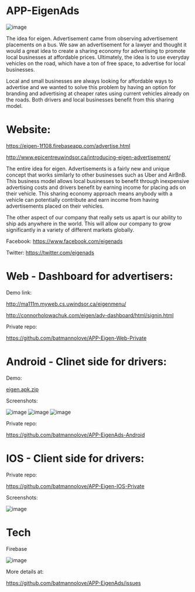 # APP-EigenAds


![image](https://cloud.githubusercontent.com/assets/6482545/25625482/a0ec31c2-2f2a-11e7-8d6f-866d1c742456.png)


  The idea for eigen. Advertisement came from observing advertisement placements on a bus. We saw an advertisement for a lawyer and thought it would a great idea  to create a sharing economy for advertising to promote local businesses at affordable prices. Ultimately, the idea is to use everyday vehicles on the road, which have a ton of free space, to advertise for local businesses.



  Local and small businesses are always looking for affordable ways to advertise and we wanted to solve this problem by having an option for branding and advertising at cheaper rates using current vehicles already on the roads. Both drivers and local businesses benefit from this sharing model.

# Website:


https://eigen-1f108.firebaseapp.com/advertise.html


http://www.epicentreuwindsor.ca/introducing-eigen-advertisement/


  The entire idea for eigen. Advertisements is a fairly new and unique concept that works similarly to other businesses such as Uber and AirBnB. This business model allows local businesses to benefit through inexpensive advertising costs and  drivers benefit by earning income for placing ads on their vehicle. This sharing economy approach means anybody with a vehicle can potentially contribute and earn income from having advertisements placed on their vehicles.
  
  

  The other aspect of our company that really sets us apart is our ability to ship ads anywhere in the world. This will allow our company to grow significantly in a variety of different markets globally.


Facebook: https://www.facebook.com/eigenads


Twitter: https://twitter.com/eigenads


# Web - Dashboard for advertisers:


Demo link:


http://ma111m.myweb.cs.uwindsor.ca/eigenmenu/



http://connorholowachuk.com/eigen/adv-dashboard/html/signin.html



Private repo:


https://github.com/batmannolove/APP-Eigen-Web-Private



# Android - Clinet side for drivers:


Demo:

[eigen.apk.zip](https://github.com/batmannolove/APP-EigenAds/files/971231/eigen.apk.zip)


Screenshots:

![image](https://cloud.githubusercontent.com/assets/6482545/25627904/35bc68ba-2f32-11e7-97e7-e16731ddb492.png)
![image](https://cloud.githubusercontent.com/assets/6482545/25627929/4be11c1c-2f32-11e7-873e-d410eea504fd.png)
![image](https://cloud.githubusercontent.com/assets/6482545/25627968/704c4b3a-2f32-11e7-8a69-30982199b2f1.png)


Private repo:


https://github.com/batmannolove/APP-EigenAds-Android



# IOS - Client side for drivers:



Private repo:


https://github.com/batmannolove/APP-Eigen-IOS-Private


Screenshots:


![image](https://cloud.githubusercontent.com/assets/6482545/25629361/4af1a768-2f37-11e7-9952-4f1b13f3b9c8.png)




# Tech


Firebase 


![image](https://cloud.githubusercontent.com/assets/6482545/25629630/2b51a736-2f38-11e7-9690-5b7592c4dfc6.png)


More details at:


https://github.com/batmannolove/APP-EigenAds/issues


